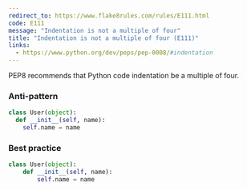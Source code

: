 ```yaml
---
redirect_to: https://www.flake8rules.com/rules/E111.html
code: E111
message: "Indentation is not a multiple of four"
title: "Indentation is not a multiple of four (E111)"
links:
  - https://www.python.org/dev/peps/pep-0008/#indentation
---
```


PEP8 recommends that Python code indentation be a multiple of four.

### Anti-pattern

```python
class User(object):
  def __init__(self, name):
    self.name = name
```

### Best practice

```python
class User(object):
    def __init__(self, name):
        self.name = name
```
